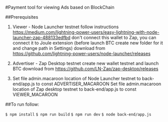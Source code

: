 #Payment tool for viewing Ads based on BlockChain

##Prerequisites
1. Viewer -  Node Launcher testnet
follow instructions https://medium.com/lightning-power-users/easy-lightning-with-node-launcher-zap-488133edfbd
don't connect this wallet to Zap,  you can connect it to Joule extension
(before launch BTC create new folder for it and change path in Settings)
download from https://github.com/lightning-power-users/node-launcher/releases


2. Advertiser - Zap Desktop testnet
create new wallet testnet and launch BTC
download from https://github.com/LN-Zap/zap-desktop/releases

3. Set file admin.macaroon location of Node Launcher testnet to back-end/app.js to const ADVERTISER_MACAROON
Set file admin.macaroon location of Zap desktop testnet to back-end/app.js to const VIEWER_MACAROON


##To run follow:

`$ npm install`
`$ npm run build`
`$ npm run dev`
`$ node back-end/app.js`

